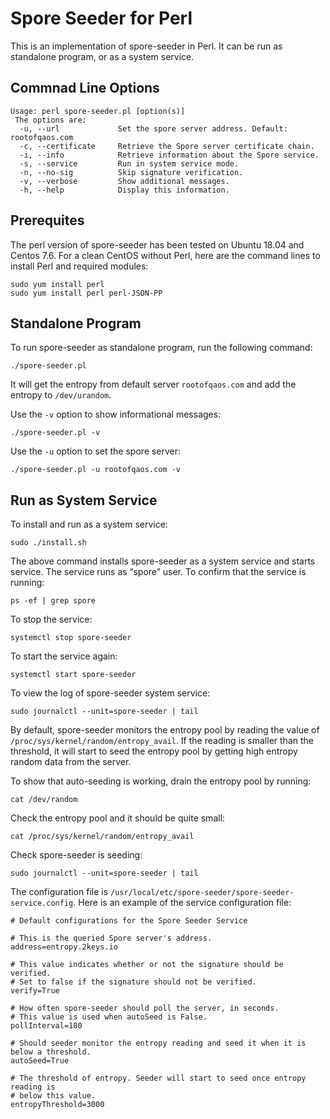 Spore Seeder for Perl
====

This is an implementation of spore-seeder in Perl. It can be run as standalone program, or as a system service.

Commnad Line Options
----

```
Usage: perl spore-seeder.pl [option(s)]
 The options are:
  -u, --url             Set the spore server address. Default: rootofqaos.com
  -c, --certificate     Retrieve the Spore server certificate chain.
  -i, --info            Retrieve information about the Spore service.
  -s, --service         Run in system service mode.
  -n, --no-sig          Skip signature verification.
  -v, --verbose         Show additional messages.
  -h, --help            Display this information.
```

Prerequites
---
The perl version of spore-seeder has been tested on Ubuntu 18.04 and Centos 7.6. For a clean CentOS without Perl, here are the command lines to install Perl and required modules:

```
sudo yum install perl
sudo yum install perl perl-JSON-PP
```


Standalone Program
----

To run spore-seeder as standalone program, run the following command:

```
./spore-seeder.pl
```

It will get the entropy from default server `rootofqaos.com` and add the entropy to `/dev/urandom`.

Use the `-v` option to show informational messages:

```
./spore-seeder.pl -v
```

Use the `-u` option to set the spore server:

```
./spore-seeder.pl -u rootofqaos.com -v
```

Run as System Service
----

To install and run as a system service:

```
sudo ./install.sh
```

The above command installs spore-seeder as a system service and starts service. The service runs as “spore” user. To confirm that the service is running:

```
ps -ef | grep spore
```

To stop the service:
```
systemctl stop spore-seeder
```

To start the service again:
```
systemctl start spore-seeder
```

To view the log of spore-seeder system service:
```
sudo journalctl --unit=spore-seeder | tail
```

By default, spore-seeder monitors the entropy pool by reading the value of `/proc/sys/kernel/random/entropy_avail`.
If the reading is smaller than the threshold, it will start to seed the entropy pool by getting high entropy random data from the server.

To show that auto-seeding is working, drain the entropy pool by running:
```
cat /dev/random
```

Check the entropy pool and it should be quite small:
```
cat /proc/sys/kernel/random/entropy_avail
```

Check spore-seeder is seeding:
```
sudo journalctl --unit=spore-seeder | tail
```

The configuration file is `/usr/local/etc/spore-seeder/spore-seeder-service.config`. Here is an example of the service configuration file:


```
# Default configurations for the Spore Seeder Service

# This is the queried Spore server's address.
address=entropy.2keys.io

# This value indicates whether or not the signature should be verified.
# Set to false if the signature should not be verified.
verify=True

# How often spore-seeder should poll the server, in seconds.
# This value is used when autoSeed is False.
pollInterval=180

# Should seeder monitor the entropy reading and seed it when it is below a threshold.
autoSeed=True

# The threshold of entropy. Seeder will start to seed once entropy reading is
# below this value.
entropyThreshold=3000
```



